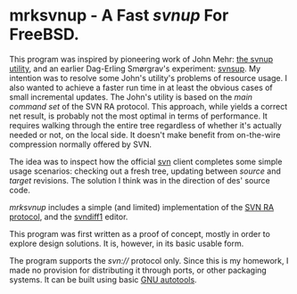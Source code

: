 mrksvnup - A Fast _svnup_ For FreeBSD.
======================================


This program was inspired by pioneering work of John Mehr: [the
svnup utility](http://jcm.dsl.visi.com/freebsd/svnup/), and an earlier
Dag-Erling Smørgrav's experiment:
[svnsup](http://svnweb.freebsd.org/base/user/des/svnsup/).
My intention was to resolve some John's utility's problems of resource
usage. I also wanted to achieve a faster run time in at least the obvious
cases of small incremental updates.  The John's utility is based on the _main
command set_ of the SVN RA protocol. This approach, while yields a correct
net result, is probably not the most optimal in terms of performance. It
requires walking through the entire tree regardless of whether it's
actually needed or not, on the local side. It doesn't make benefit from
on-the-wire compression normally offered by SVN.

The idea was to inspect how the official
[svn](http://subversion.apache.org/) client completes some simple usage
scenarios: checking out a fresh tree, updating between _source_ and
_target_ revisions. The solution I think  was in the direction of des'
source code.

_mrksvnup_ includes a simple (and limited) implementation of the [SVN RA
protocol][1], and the [svndiff1][2] editor.

This program was first written as a proof of concept, mostly in order to
explore design solutions. It is, however, in its basic usable form.

The program supports the _svn://_ protocol only. Since this is my
homework, I made no provision for distributing it through ports, or other
packaging systems. It can be built using basic [GNU autotools][4].



[1]: http://svn.apache.org/repos/asf/subversion/trunk/subversion/libsvn_ra_svn/protocol "RA SVN Protocol Specification"
[2]: http://svn.apache.org/repos/asf/subversion/trunk/notes/svndiff
[3]: https://metacpan.org/module/Parse::SVNDiff
[4]: http://en.wikipedia.org/wiki/GNU_build_system 
